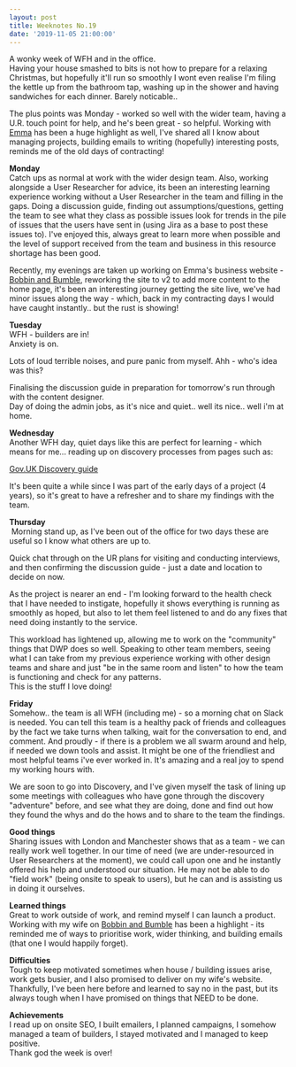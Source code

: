 ```yaml
---
layout: post
title: Weeknotes No.19
date: '2019-11-05 21:00:00'
---
```

A wonky week of WFH and in the office.<br>
Having your house smashed to bits is not how to prepare for a relaxing Christmas, but hopefully it'll run so smoothly I wont even realise I'm filing the kettle up from the bathroom tap, washing up in the shower and having sandwiches for each dinner. Barely noticable..

The plus points was Monday - worked so well with the wider team, having a U.R. touch point for help, and he's been great - so helpful.
Working with <a href="https://www.instagram.com/robynandmimi/" title="my wifes instagram account - Robyn and Mimi">Emma</a> has been a huge highlight as well, I've shared all I know about managing projects, building emails to writing (hopefully) interesting posts, reminds me of the old days of contracting!

<strong>Monday</strong><br>
Catch ups as normal at work with the wider design team.
Also, working alongside a User Researcher for advice, its been an interesting learning experience working without a User Researcher in the team and filling in the gaps.
Doing a discussion guide, finding out assumptions/questions, getting the team to see what they class as possible issues look for trends in the pile of issues that the users have sent in (using Jira as a base to post these issues to).
I've enjoyed this, always great to learn more when possible and the level of support received from the team and business in this resource shortage has been good.

Recently, my evenings are taken up working on Emma's business website - <a href="http://bobbinandbumble.com" title="click here to see bobbin and bumble">Bobbin and Bumble</a>, reworking the site to v2 to add more content to the home page, it's been an interesting journey getting the site live, we've had minor issues along the way - which, back in my contracting days I would have caught instantly.. but the rust is showing!

<strong>Tuesday</strong><br>
WFH - builders are in!<br>
Anxiety is on.

Lots of loud terrible noises, and pure panic from myself. Ahh - who's idea was this?

Finalising the discussion guide in preparation for tomorrow's run through with the content designer.<br>
Day of doing the admin jobs, as it's nice and quiet.. well its nice.. well i'm at home.

<strong>Wednesday</strong><br>
Another WFH day, quiet days like this are perfect for learning - which means for me... reading up on discovery processes from pages such as:

<a href="https://www.gov.uk/service-manual/agile-delivery/how-the-discovery-phase-works" title="gov.uk discovery guide">Gov.UK Discovery guide</a>

It's been quite a while since I was part of the early days of a project (4 years), so it's great to have a refresher and to share my findings with the team.

<strong>Thursday</strong><br>
 Morning stand up, as I've been out of the office for two days these are useful so I know what others are up to.

Quick chat through on the UR plans for visiting and conducting interviews, and then confirming the discussion guide - just a date and location to decide on now.

As the project is nearer an end - I'm looking forward to the health check that I have needed to instigate, hopefully it shows everything is running as smoothly as hoped, but also to let them feel listened to and do any fixes that need doing instantly to the service.

This workload has lightened up, allowing me to work on the "community" things that DWP does so well. Speaking to other team members, seeing what I can take from my previous experience working with other design teams and share and just "be in the same room and listen" to how the team is functioning and check for any patterns.<br>
This is the stuff I love doing!

<strong>Friday</strong><br>
Somehow.. the team is all WFH (including me) - so a morning chat on Slack is needed. You can tell this team is a healthy pack of friends and colleagues by the fact we take turns when talking, wait for the conversation to end, and comment. And proudly - if there is a problem we all swarm around and help, if needed we down tools and assist. It might be one of the friendliest and most helpful teams i've ever worked in. It's amazing and a real joy to spend my working hours with.

We are soon to go into Discovery, and I've given myself the task of lining up some meetings with colleagues who have gone through the discovery "adventure" before, and see what they are doing, done and find out how they found the whys and do the hows and to share to the team the findings.

<strong>Good things</strong><br>
Sharing issues with London and Manchester shows that as a team - we can really work well together. In our time of need (we are under-resourced in User Researchers at the moment), we could call upon one and he instantly offered his help and understood our situation. He may not be able to do "field work" (being onsite to speak to users), but he can and is assisting us in doing it ourselves.

<strong>Learned things</strong><br>
Great to work outside of work, and remind myself I can launch a product. Working with my wife on <a href="http://bobbinandbumble.com" title="click here to see bobbin and bumble">Bobbin and Bumble</a> has been a highlight - its reminded me of ways to prioritise work, wider thinking, and building emails (that one I would happily forget).

<strong>Difficulties</strong><br>
Tough to keep motivated sometimes when house / building issues arise, work gets busier, and I also promised to deliver on my wife's website. Thankfully, I've been here before and learned to say no in the past, but its always tough when I have promised on things that NEED to be done.

<strong>Achievements</strong><br>
I read up on onsite SEO, I built emailers, I planned campaigns, I somehow managed a team of builders, I stayed motivated and I managed to keep positive. <br>Thank god the week is over!


